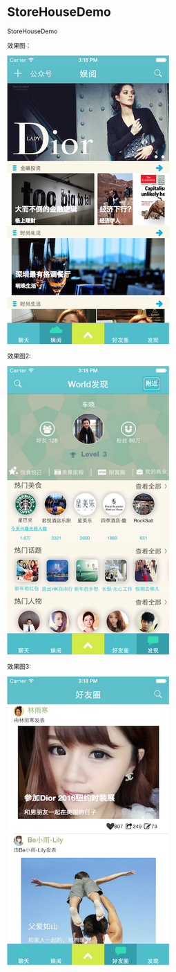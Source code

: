 # StoreHouseDemo
StoreHouseDemo

效果图：

![Aaron Swartz](https://github.com/justinjing/StoreHouseDemo/raw/master/ScreenShot/Screen%20Shot0.png)

效果图2:

![Aaron Swartz](https://github.com/justinjing/StoreHouseDemo/raw/master/ScreenShot/Screen%20Shot1.png)

效果图3:

![Aaron Swartz](https://github.com/justinjing/StoreHouseDemo/raw/master/ScreenShot/Screen%20Shot2.png)
